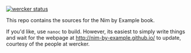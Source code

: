 [![wercker status](https://app.wercker.com/status/389477226e537a45143ea91336dca281/m "wercker status")](https://app.wercker.com/project/bykey/389477226e537a45143ea91336dca281)

This repo contains the sources for the Nim by Example book.

If you'd like, use `nanoc` to build. However, its easiest to simply write things and wait for the webpage at http://nim-by-example.github.io/ to update, courtesy of the people at wercker.
